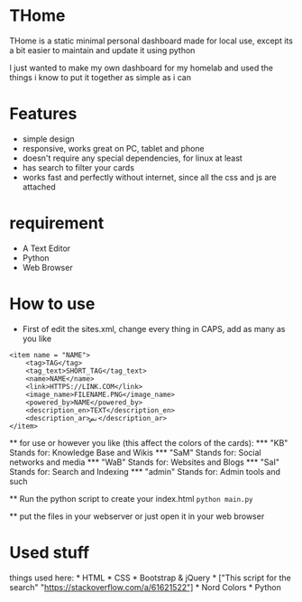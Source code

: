
# THome
THome is a static minimal personal dashboard made for local use, except its a bit easier to maintain and update it using python

I just wanted to make my own dashboard for my homelab and used the things i know to put it together as simple as i can

# Features
* simple design
* responsive, works great on PC, tablet and phone
* doesn't require any special dependencies, for linux at least
* has search to filter your cards
* works fast and perfectly without internet, since all the css and js are attached

# requirement
* A Text Editor
* Python
* Web Browser

# How to use
* First of edit the sites.xml, change every thing in CAPS, add as many as you like
```
<item name = "NAME">
    <tag>TAG</tag>
    <tag_text>SHORT_TAG</tag_text>
    <name>NAME</name>
    <link>HTTPS://LINK.COM</link>
    <image_name>FILENAME.PNG</image_name>
    <powered_by>NAME</powered_by>
    <description_en>TEXT</description_en>
    <description_ar>نص</description_ar>
</item>
```

** for <tag> use or however you like (this affect the colors of the cards):
        *** "KB" Stands for: Knowledge Base and Wikis
        *** "SaM" Stands for: Social networks and media
        *** "WaB" Stands for: Websites and Blogs
        *** "SaI" Stands for: Search and Indexing
        *** "admin" Stands for: Admin tools and such

** Run the python script to create your index.html
    `python main.py`

** put the files in your webserver or just open it in your web browser

# Used stuff
things used here:
    * HTML
    * CSS
    * Bootstrap & jQuery
    * ["This script for the search" "https://stackoverflow.com/a/61621522"]
    * Nord Colors
    * Python
